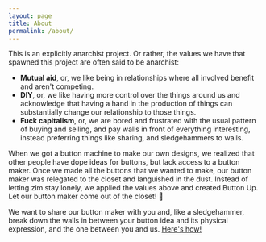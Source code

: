 ```yaml
---
layout: page
title: About
permalink: /about/
---
```


This is an explicitly anarchist project. Or rather, the values we have that spawned this project are often said to be anarchist:

- **Mutual aid**, or, we like being in relationships where all involved benefit and aren't competing.
- **DIY**, or, we like having more control over the things around us and acknowledge that having a hand in the production of things can substantially change our relationship to those things.
- **Fuck capitalism**, or, we are bored and frustrated with the usual pattern of buying and selling, and pay walls in front of everything interesting, instead preferring things like sharing, and sledgehammers to walls.


When we got a button machine to make our own designs, we realized that other people have dope ideas for buttons, but lack access to a button maker. Once we made all the buttons that we wanted to make, our button maker was relegated to the closet and languished in the dust. Instead of letting zim stay lonely, we applied the values above and created Button Up. Let our button maker come out of the closet! 🌈


We want to share our button maker with you and, like a sledgehammer, break down the walls in between your button idea and its physical expression, and the one between you and us. [Here's how!](/how)
